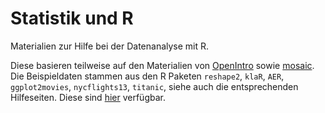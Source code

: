 # Statistik und R
Materialien zur Hilfe bei der Datenanalyse mit R.

Diese basieren teilweise auf den Materialien von [OpenIntro](https://www.openintro.org/) sowie [mosaic](https://cran.r-project.org/web/packages/mosaic/vignettes/mosaic-resources.html). Die Beispieldaten stammen aus den R Paketen `reshape2`, `klaR`, `AER`, `ggplot2movies`, `nycflights13`, `titanic`, siehe auch die entsprechenden Hilfeseiten. Diese sind [hier](https://cloud.r-project.org/web/packages/index.html) verfügbar.
